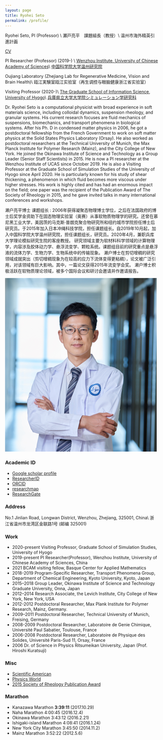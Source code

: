 ```yaml
---
layout: page
title: Ryohei Seto
permalink: /profile/
---
```


Ryohei Seto, PI (Professor) \\
瀬戸亮平　課題組長（教授）\\
温州市海外精英引進計画 

[CV](https://ryseto.github.io/assets/pdf/CV_Seto.pdf)

PI Researcher (Professor) (2019-) \\
[Wenzhou Institute, University of Chinese Academy of Sciences](http://english.wiucas.ac.cn)\\
[中国科学院大学温州研究院](http://www.wibe.ac.cn)

Oujiang Laboratory (Zhejiang Lab for Regenerative Medicine, Vision and Brain Health)\\
瓯江実験室瓯江实验室（再生调控与眼脑健康浙江省实验室）

Visiting Professor (2020-)\\
 [The Graduate School of Information Science, University of Hyogo](http://www.simulation-studies.org)\\
 [兵庫県立大学大学院シミュレーション学研究科](http://www.simulation-studies.org)

Dr. Ryohei Seto is a computational physicist with broad experience in soft materials science, including colloidal dynamics, suspension rheology, and granular systems. His current research focuses are fluid mechanics of suspensions, biomechanics, and transport phenomena in biological systems. After his Ph. D in condensed matter physics in 2006, he got a postdoctoral fellowship from the French Government to work on soft matter physics at the Solid States Physics Laboratory (Orsay). He also worked as postdoctoral researchers at the Technical University of Munich, the Max Planck Institute for Polymer Research (Mainz), and the City College of New York. He joined the Okinawa Institute of Science and Technology as a Group Leader (Senior Staff Scientists) in 2015. He is now a PI researcher at the Wenzhou Institute of UCAS since October 2019. He is also a Visiting Professor at the Graduate School of Simulation Studies of the University of Hyogo since April 2020. He is particularly known for his study of shear thickening, a phenomenon in which fluid becomes more viscous under higher stresses. His work is highly cited and has had an enormous impact on the field; one paper was the recipient of the Publication Award of The Society of Rheology in 2015, and he gave invited talks in many international conferences and workshops.

濑户亮平博士 课题组长 : 
2006年获得凝聚态物理博士学位，之后在法国政府的博士后奖学金资助下在固态物理实验室（奥赛）从事软物质物理学的研究。还曾在慕尼黑工业大学，美因茨的马克斯·普朗克聚合物研究所和纽约城市学院担任博士后研究员。于2015年加入日本冲绳科技学院，担任课题组长。自2019年10月起，加入中国科学院大学温州研究院，担任课题组长，研究员。2020年4月，兼职兵库大学理论模拟研究生院的客座教授。
研究领域主要为软材料科学领域的计算物理学，内容涉及胶体动力学、悬浮流变学、颗粒系统。课题组目前的研究重点是悬浮液的流体力学、生物力学、生物系统中的传输现象。
濑户博士在剪切增稠的研究领域成就突出（剪切增稠现象为在较高的应力下流体变得更粘稠），论文被广泛引用，对该领域有巨大影响。其中，一篇论文获得2015年流变学会奖。
濑户博士积极活跃在软物质理论领域，被多个国际会议和研讨会邀请并作邀请报告。

![Ryohei Seto](/assets/img/seto_small.jpeg)


### Academic ID
- [Google scholar profile](https://scholar.google.co.jp/citations?hl=ja&user=0V-BankAAAAJ)
- [ResearcherID](http://www.researcherid.com/rid/E-3275-2014)
- [ORCID](http://orcid.org/0000-0002-4099-034X)
- [researchmap](https://researchmap.jp/ryseto)
- [ResearchGate](https://www.researchgate.net/profile/Ryohei_Seto)

### Address

No.1 Jinlian Road, Longwan District, Wenzhou, Zhejiang, 325001, China\\
浙江省温州市龙湾区金联路1号 (邮编 325001)


### Work
- 2020-present Visiting Professor, Graduate School of Simulation Studies, University of Hyogo
- 2019-present PI Researcher(Professor), Wenzhou Institute, University of Chinese Academy of Sciences, China
- 2021 BCAM visiting fellow, Basque Center for Applied Mathematics
- 2018-2019 Program-Specific Researcher, Transport Phenomena Group, Department of Chemical Engineering, Kyoto University, Kyoto, Japan
- 2015–2018 Group Leader, Okinawa Institute of Science and Technology Graduate University,
Onna, Japan
- 2012–2014 Research Associate, the Levich Institute, City College of New York, New York, USA
- 2012-2012 Postdoctoral Researcher, Max Plank Institute for Polymer Research, Mainz, Germany.  
- 2009–2011 Postdoctoral Researcher, Technical University of Munich, Freising, Germany
- 2008-2009 Postdoctoral Researcher, Laboratoire de Genie Chimique, Université Paul Sabatier, Toulouse, France
- 2006-2008 Postdoctoral Researcher, Laboratoire de Physique des Solides, Université Paris-Sud 11,
Orsay, France
- 2006      Dr. of Science in Physics  Ritsumeikan University, Japan (Prof. Hiroshi Kuratsuji)


### Misc
- [Scientific American](https://www.scientificamerican.com/article/friction-makes-cornstarch-and-water-into-bizarre-oobleck/)
- [Physics World](http://physicsworld.com/cws/article/news/2013/nov/25/model-explains-why-liquid-suspensions-suddenly-turn-solid)
- [2015 Society of Rheology Publication Award](http://www-levich.engr.ccny.cuny.edu/sor2015.htm)

### Marathon
- Kanazawa Marathon			**3:39:11**		(2017.10.29)
- Naha Marathon				4:00:45		(2016.12.4)
- Okinawa Marathon			3:43:12		(2016.2.21)
- Ishigaki-island Marathon		4:08:41		(2016.1.24)
- New York City Marathon		3:45:50		(2014.11.2)
- Mainz Marathon			3:52:22		(2012.5.6)

